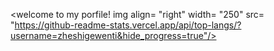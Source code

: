 <!-- ![welcome to my porfile!](https://github-readme-stats.vercel.app/api/top-langs/?username=zheshigewenti&hide_progress=true) -->

<!--   grid-snake -->
<!-- ![](https://github.com/zheshigewenti/github-contribution-grid-snake.svg) -->

<!-- <img align= "right" width= "200" src= "https://pa1.narvii.com/6580/8098c6e9207376889eeb0532d9f5a0723c4d73f5_hq.gif"/> -->

<welcome to my porfile!
img align= "right" width= "250" src= "https://github-readme-stats.vercel.app/api/top-langs/?username=zheshigewenti&hide_progress=true"/>

